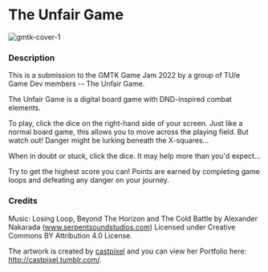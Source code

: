 # The Unfair Game

![gmtk-cover-1](https://user-images.githubusercontent.com/44534584/179421782-0e70ff22-dc04-43f7-947f-8926680a7f98.png)

### Description

This is a submission to the GMTK Game Jam 2022 by a group of TU/e Game Dev members -- The Unfair Game.

The Unfair Game is a digital board game with DND-inspired combat elements.

To play, click the dice on the right-hand side of your screen. Just like a normal board game, this allows you to move across the playing field. But watch out! Danger might be lurking beneath the X-squares...

When in doubt or stuck, click the dice. It may help more than you'd expect...

Try to get the highest score you can! Points are earned by completing game loops and defeating any danger on your journey.

### Credits

Music: Losing Loop, Beyond The Horizon and The Cold Battle by Alexander Nakarada (www.serpentsoundstudios.com) Licensed under Creative Commons BY Attribution 4.0 License.

The artwork is created by [castpixel](https://twitter.com/castpixel) and you can view her Portfolio here: http://castpixel.tumblr.com/.
